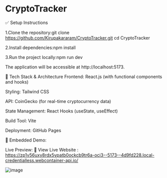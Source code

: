 # CryptoTracker
✅ Setup Instructions

1.Clone the repository:git clone https://github.com/Kirupakararam/CryptoTracker.git
cd CryptoTracker

2.Install dependencies:npm install

3.Run the project locally:npm run dev

The application will be accessible at http://localhost:5173.

🧱 Tech Stack & Architecture
Frontend: React.js (with functional components and hooks)

Styling: Tailwind CSS

API: CoinGecko (for real-time cryptocurrency data)

State Management: React Hooks (useState, useEffect)

Build Tool: Vite

Deployment: GitHub Pages

🎥 Embedded Demo:

Live Preview:
🔗 View Live Website : https://zp1v56uxy8rdx5ypatb0ockcb9tr6a-oci3--5173--4d9fd228.local-credentialless.webcontainer-api.io/

  ![image](https://github.com/user-attachments/assets/6bc50bfa-8692-4308-b29e-196fc3b65a2d)
